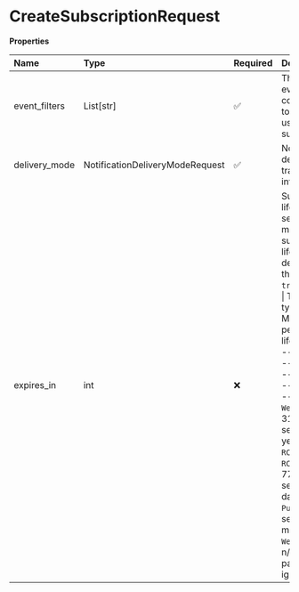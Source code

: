 # CreateSubscriptionRequest

**Properties**

| Name          | Type                            | Required | Description                                                                                                                                                                                                                                                                                                                                                                                                                          |
| :------------ | :------------------------------ | :------- | :----------------------------------------------------------------------------------------------------------------------------------------------------------------------------------------------------------------------------------------------------------------------------------------------------------------------------------------------------------------------------------------------------------------------------------- |
| event_filters | List[str]                       | ✅       | The list of event filters corresponding to events the user is subscribed to                                                                                                                                                                                                                                                                                                                                                          |
| delivery_mode | NotificationDeliveryModeRequest | ✅       | Notification delivery transport information                                                                                                                                                                                                                                                                                                                                                                                          |
| expires_in    | int                             | ❌       | Subscription lifetime in seconds. The maximum subscription lifetime depends upon the specified `transportType`: \| Transport type \| Maximum permitted lifetime \| \| ------------------- \| ------------------------------ \| \| `WebHook` \| 315360000 seconds (10 years) \| \| `RC/APNS`, `RC/GSM` \| 7776000 seconds (90 days) \| \| `PubNub` \| 900 seconds (15 minutes) \| \| `WebSocket` \| n/a (the parameter is ignored) \| |

<!-- This file was generated by liblab | https://liblab.com/ -->
